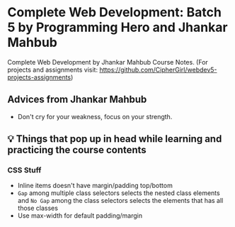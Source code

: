 # Complete Web Development: Batch 5 by Programming Hero and Jhankar Mahbub

Complete Web Development by Jhankar Mahbub Course Notes. (For projects and assignments visit: <https://github.com/CipherGirl/webdev5-projects-assignments>)

## Advices from Jhankar Mahbub

* Don't cry for your weakness, focus on your strength.

## 💡 Things that pop up in head while learning and practicing the course contents

### CSS Stuff

* Inline items doesn't have margin/padding top/bottom
* `Gap` among multiple class selectors selects the nested class elements and `No Gap` among the class selectors selects the elements that has all those classes
* Use max-width for default padding/margin
